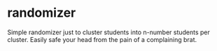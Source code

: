 # randomizer

Simple randomizer just to cluster students into n-number students per cluster. Easily safe your head from the pain of a complaining brat.
